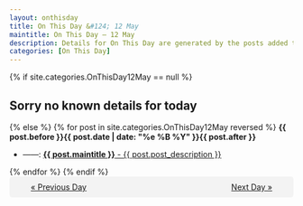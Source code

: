 ```yaml
---
layout: onthisday
title: On This Day &#124; 12 May
maintitle: On This Day — 12 May
description: Details for On This Day are generated by the posts added to the website so the content is subject to changes/updates over time.
categories: [On This Day]
---
```


{% if site.categories.OnThisDay12May == null %}
<h2>Sorry no known details for today</h2>
{% else %}
{% for post in site.categories.OnThisDay12May reversed %}
<strong>{{ post.before }}{{ post.date | date: "%e %B %Y" }}{{ post.after }}</strong>
<ul>
<li> ——: <a class="{{ post.class }}" href="{{ post.url }}"><strong>{{ post.maintitle }}</strong> - {{ post.post_description }}</a></li>
</ul>
{% endfor %}
{% endif %}
<br />
<div style="background-color: #f3f3f3; padding: 10px; border-radius: 5px; text-align: center; display: flex; justify-content: space-evenly;">
<a href="/onthisday/05/05-11">« Previous Day</a>
<span style="visibility:hidden;">[ Visit Leap Year February 29 ]</span>
<a href="/onthisday/05/05-13">Next Day »</a>
</div>
